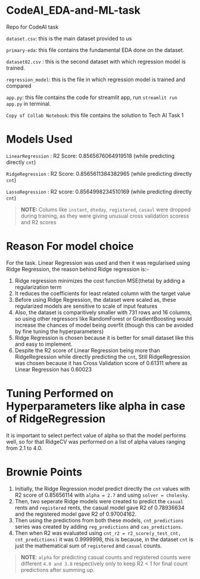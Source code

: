 # CodeAI_EDA-and-ML-task
Repo for CodeAI task  

`dataset.csv`: this is the main dataset provided to us    

`primary-eda`: this file contains the fundamental EDA done on the dataset.    

`dataset02.csv` : this is the second dataset with which regression model is trained.    

`regression_model`: this is the file in which regression model is trained and compared  

`app.py`: this file contains the code for streamlit app, run `streamlit run app.py` in terminal.  

`Copy of Collab Notebook`: this file contains the solution to Tech AI Task 1

# Models Used  

`LinearRegression` : R2 Score: 0.8565676064919518 (while predicting directly `cnt`)

`RidgeRegression` : R2 Score:  0.8565611384382965 (while predicting directly `cnt`)

`LassoRegression` : R2 score:  0.8564998234510169 (while predicting directly `cnt`)

> **NOTE:** Colums like `instant`, `dteday`, `registered`, `casaul` were dropped during training, as they were giving unusual cross validation scoress and R2 scores


# Reason For model choice  
For the task. Linear Regression was used and then it was regularised using Ridge Regression, the reason behind Ridge regression is:-  
1. Ridge regression minimizes the cost function MSE(theta) by adding a regularization term
2. It reduces the coefficients for least related column with the target value
3. Before using Ridge Regression, the dataset were scaled as, these regularized models are sensitive to scale of input features
4. Also, the dataset is comparitively smaller with 731 rows and 16 columns, so using other regressors like RandomForest or GradientBoosting would increase the chances of model being overfit (though this can be avoided by fine tuning the hyperparameters)
5. Ridge Regression is chosen because it is better for small dataset like this and easy to implement.
6. Despite the R2 score of Linear Regression being more than RidgeRegression while directly predicting the `cnt`, Still RidgeRegression was chosen because it has Cross Validation score of 0.61311 where as Linear Regression has 0.60023

# Tuning Performed on Hyperparameters like alpha in case of RidgeRegression  
It is important to select perfect value of alpha so that the model performs well, so for that RidgeCV was performed on a list of alpha values ranging from 2.1 to 4.0.  

# Brownie Points  
1. Initially, the Ridge Regression model predict directly the `cnt` values with R2 score of 0.85656114 with `alpha = 2.7` and using `solver = cholesky`.
2. Then, two seperate Ridge models were created to predict the `casual ` rents and `registered` rents, the casual model gave R2 of 0.78936634 and the registered model gave R2 of 0.97004162.
3. Then using the predictions from both these models, `cnt_predictions` series was created by adding `reg_predictions` and `cas_predictions`.
4. Then when R2 was evaluated using `cnt_r2 = r2_score(y_test_cnt, cnt_predictions)` it was 0.9999998, this is because, in the dataset `cnt` is just the mathematical sum of `registered` and `casual` counts.
> **NOTE**: `alpha` for predicting casual counts and registered counts were different `4.0 and 3.8` respectively only to keep R2 < 1 for final count predictions after summing up. 
